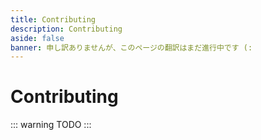 ```yaml
---
title: Contributing
description: Contributing
aside: false
banner: 申し訳ありませんが、このページの翻訳はまだ進行中です (:
---
```


# Contributing

::: warning
TODO
:::
